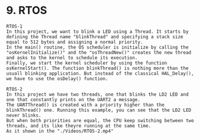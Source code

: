 # 9. RTOS
	
	RTOS-1
	In this project, we want to blink a LED using a Thread. It starts by defining the Thread name "blinkThread" and specifying a stack size equal to 512 bytes and assigning a normal priority.
	In the main() routine, the OS scheduler is initialize by calling the "osKernelInitialize()" and the "osThreadNew()" creates the new thread and asks to the kernel to schedule its execution.
	Finally, we start the kernel scheduler by using the function osKernelStart(). The function blinkThread() is nothing more than the usuall blinking application. But instead of the classical HAL_Delay(),
	we have to use the osDelay() function.
	
	RTOS-2
	In this project we have two threads, one that blinks the LD2 LED and one that constantly prints on the UART2 a message.
	The UARTThread() is created with a priority higher than the blinkThread() one. Running this example, you can see that the LD2 LED never blinks.
	But when both priorities are equal, the CPU keep switching between two threads, and its like theyre running at the same time.
	As it shown in the "./Videos/RTOS-2.mp4"
	